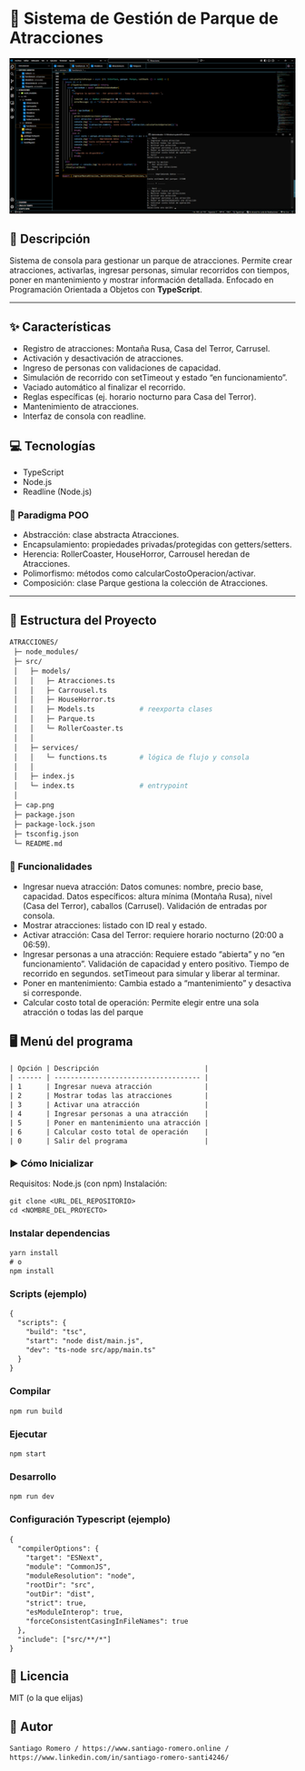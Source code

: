 # 🎢 Sistema de Gestión de Parque de Atracciones

![Vista previa del proyecto](./cap.png)

## 📝 Descripción
Sistema de consola para gestionar un parque de atracciones. Permite crear atracciones, activarlas, ingresar personas, simular recorridos con tiempos, poner en mantenimiento y mostrar información detallada. Enfocado en Programación Orientada a Objetos con **TypeScript**.

---

## ✨ Características
- Registro de atracciones: Montaña Rusa, Casa del Terror, Carrusel.
- Activación y desactivación de atracciones.
- Ingreso de personas con validaciones de capacidad.
- Simulación de recorrido con setTimeout y estado “en funcionamiento”.
- Vaciado automático al finalizar el recorrido.
- Reglas específicas (ej. horario nocturno para Casa del Terror).
- Mantenimiento de atracciones.
- Interfaz de consola con readline.
## 💻 Tecnologías
- TypeScript
- Node.js
- Readline (Node.js)
### 🧭 Paradigma POO
- Abstracción: clase abstracta Atracciones.
- Encapsulamiento: propiedades privadas/protegidas con getters/setters.
- Herencia: RollerCoaster, HouseHorror, Carrousel heredan de Atracciones.
- Polimorfismo: métodos como calcularCostoOperacion/activar.
- Composición: clase Parque gestiona la colección de Atracciones.

---

## 🧩 Estructura del Proyecto
```bash
ATRACCIONES/
 ├─ node_modules/
 ├─ src/
 │   ├─ models/
 │   │   ├─ Atracciones.ts
 │   │   ├─ Carrousel.ts
 │   │   ├─ HouseHorror.ts
 │   │   ├─ Models.ts           # reexporta clases
 │   │   ├─ Parque.ts
 │   │   └─ RollerCoaster.ts
 │   │
 │   ├─ services/
 │   │   └─ functions.ts        # lógica de flujo y consola
 │   │
 │   ├─ index.js
 │   └─ index.ts                # entrypoint
 │
 ├─ cap.png
 ├─ package.json
 ├─ package-lock.json
 ├─ tsconfig.json
 └─ README.md
```

### 🔧 Funcionalidades
- Ingresar nueva atracción:
Datos comunes: nombre, precio base, capacidad.
Datos específicos: altura mínima (Montaña Rusa), nivel (Casa del Terror), caballos (Carrusel).
Validación de entradas por consola.
- Mostrar atracciones: listado con ID real y estado.
- Activar atracción:
Casa del Terror: requiere horario nocturno (20:00 a 06:59).
- Ingresar personas a una atracción:
Requiere estado “abierta” y no “en funcionamiento”.
Validación de capacidad y entero positivo.
Tiempo de recorrido en segundos.
setTimeout para simular y liberar al terminar.
- Poner en mantenimiento:
Cambia estado a “mantenimiento” y desactiva si corresponde.
- Calcular costo total de operación:
Permite elegir entre una sola atracción o todas las del parque

## 🖥️ Menú del programa
```
| Opción | Descripción                          |
| ------ | ------------------------------------ |
| 1      | Ingresar nueva atracción             |
| 2      | Mostrar todas las atracciones        |
| 3      | Activar una atracción                |
| 4      | Ingresar personas a una atracción    |
| 5      | Poner en mantenimiento una atracción |
| 6      | Calcular costo total de operación    |
| 0      | Salir del programa                   |
```

### ▶️ Cómo Inicializar
Requisitos:
Node.js (con npm)
Instalación:
```
git clone <URL_DEL_REPOSITORIO>
cd <NOMBRE_DEL_PROYECTO>
```
### Instalar dependencias
```
yarn install
# o
npm install
```
### Scripts (ejemplo)
```
{
  "scripts": {
    "build": "tsc",
    "start": "node dist/main.js",
    "dev": "ts-node src/app/main.ts"
  }
}
```
### Compilar
```
npm run build
```
### Ejecutar
```
npm start
```
### Desarrollo
```
npm run dev
```
### Configuración Typescript (ejemplo)
```
{
  "compilerOptions": {
    "target": "ESNext",
    "module": "CommonJS",
    "moduleResolution": "node",
    "rootDir": "src",
    "outDir": "dist",
    "strict": true,
    "esModuleInterop": true,
    "forceConsistentCasingInFileNames": true
  },
  "include": ["src/**/*"]
}
```
## 📄 Licencia
MIT (o la que elijas)
## 👤 Autor
```
Santiago Romero / https://www.santiago-romero.online / https://www.linkedin.com/in/santiago-romero-santi4246/
```